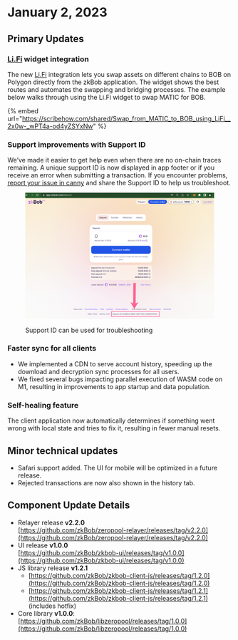 # January 2, 2023

## Primary Updates

### [Li.Fi](http://li.fi) widget integration

The new [Li.Fi](http://li.fi) integration lets you swap assets on different chains to BOB on Polygon directly from the zkBob application. The widget shows the best routes and automates the swapping and bridging processes. The example below walks through using the Li.Fi widget to swap MATIC for BOB.

{% embed url="https://scribehow.com/shared/Swap_from_MATIC_to_BOB_using_LiFi__2x0w-_wPT4a-od4yZSYxNw" %}

### Support improvements with Support ID

We’ve made it easier to get help even when there are no on-chain traces remaining. A unique support ID is now displayed in app footer or if you receive an error when submitting a transaction. If you encounter problems, [report your issue in canny](https://bobstablecoin.canny.io/report-issue) and share the Support ID to help us troubleshoot.

<figure><img src="../../.gitbook/assets/support-ID.png" alt=""><figcaption><p>Support ID can be used for troubleshooting</p></figcaption></figure>

### Faster sync for all clients

* We implemented a CDN to serve account history, speeding up the download and decryption sync processes for all users.
* We fixed several bugs impacting parallel execution of WASM code on M1, resulting in improvements to app startup and data population.

### Self-healing feature

The client application now automatically determines if something went wrong with local state and tries to fix it, resulting in fewer manual resets.

## Minor technical updates

* Safari support added. The UI for mobile will be optimized in a future release.
* Rejected transactions are now also shown in the history tab.

## Component Update Details

* Relayer release **v2.2.0**\
  [https://github.com/zkBob/zeropool-relayer/releases/tag/v2.2.0](https://github.com/zkBob/zeropool-relayer/releases/tag/v2.2.0)
* UI release **v1.0.0**\
  [https://github.com/zkBob/zkbob-ui/releases/tag/v1.0.0](https://github.com/zkBob/zkbob-ui/releases/tag/v1.0.0)
* JS library release **v1.2.1**
  * [https://github.com/zkBob/zkbob-client-js/releases/tag/1.2.0](https://github.com/zkBob/zkbob-client-js/releases/tag/1.2.0)
  * [https://github.com/zkBob/zkbob-client-js/releases/tag/1.2.1](https://github.com/zkBob/zkbob-client-js/releases/tag/1.2.1) (includes hotfix)
* Core library **v1.0.0**:\
  [https://github.com/zkBob/libzeropool/releases/tag/1.0.0](https://github.com/zkBob/libzeropool/releases/tag/1.0.0)
